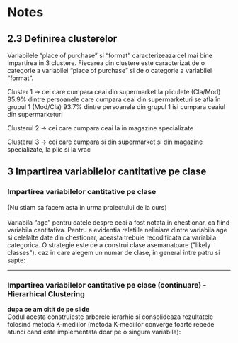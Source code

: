 # Notes

## 2.3 Definirea clusterelor

Variabilele “place of purchase” si “format” caracterizeaza cel mai bine impartirea in 3 clustere. 
Fiecarea din clustere este caracterizat de o categorie a variabilei “place of purchase” si de o categorie a variabilei “format”.

Cluster 1 -> cei care cumpara ceai din supermarket la pliculete
(Cla/Mod) 85.9% dintre persoanele care cumpara ceai din supermarketuri se afla în grupul 1
(Mod/Cla) 93.7% dintre persoanele din grupul 1 isi cumpara ceaiul din supermarketuri

Clusterul 2 -> cei care cumpara ceai la in magazine specializate

Clusterul 3 -> cei care cumpara si din supermarket si din magazine specializate, la plic si la vrac

## 3 Impartirea variabilelor cantitative pe clase

### Impartirea variabilelor cantitative pe clase

(Nu stiam sa facem asta in urma proiectului de la curs)
<br/>
<br/>
Variabila “age” pentru datele despre ceai a fost notata,in chestionar, ca fiind variabila cantitativa.
Pentru a evidentia relatiile neliniare dintre variabila age si celelalte date din chestionar, aceasta trebuie recodificata ca variabila categorica.
O strategie este de a construi clase asemanatoare ("likely classes"). caz in care alegem un numar de clase, in general intre patru si sapte:

----

### Impartirea variabilelor cantitative pe clase (continuare) - Hierarhical Clustering
**dupa ce am citit de pe slide**
<br/>
Codul acesta construieste arborele ierarhic si consolideaza rezultatele folosind metoda K-mediilor (metoda K-mediilor converge foarte repede atunci cand este implementata doar pe o singura variabila):

